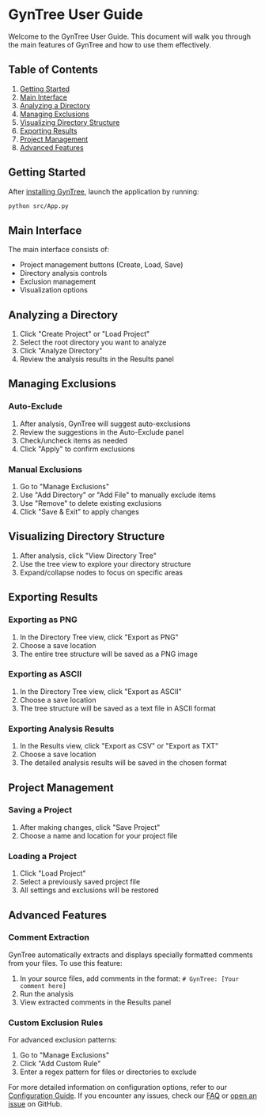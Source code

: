 # GynTree User Guide

Welcome to the GynTree User Guide. This document will walk you through the main features of GynTree and how to use them effectively.

## Table of Contents

1. [Getting Started](#getting-started)
2. [Main Interface](#main-interface)
3. [Analyzing a Directory](#analyzing-a-directory)
4. [Managing Exclusions](#managing-exclusions)
5. [Visualizing Directory Structure](#visualizing-directory-structure)
6. [Exporting Results](#exporting-results)
7. [Project Management](#project-management)
8. [Advanced Features](#advanced-features)

## Getting Started

After [installing GynTree](INSTALL.md), launch the application by running:

```bash
python src/App.py
```

## Main Interface

The main interface consists of:

- Project management buttons (Create, Load, Save)
- Directory analysis controls
- Exclusion management
- Visualization options

## Analyzing a Directory

1. Click "Create Project" or "Load Project"
2. Select the root directory you want to analyze
3. Click "Analyze Directory"
4. Review the analysis results in the Results panel

## Managing Exclusions

### Auto-Exclude

1. After analysis, GynTree will suggest auto-exclusions
2. Review the suggestions in the Auto-Exclude panel
3. Check/uncheck items as needed
4. Click "Apply" to confirm exclusions

### Manual Exclusions

1. Go to "Manage Exclusions"
2. Use "Add Directory" or "Add File" to manually exclude items
3. Use "Remove" to delete existing exclusions
4. Click "Save & Exit" to apply changes

## Visualizing Directory Structure

1. After analysis, click "View Directory Tree"
2. Use the tree view to explore your directory structure
3. Expand/collapse nodes to focus on specific areas

## Exporting Results

### Exporting as PNG

1. In the Directory Tree view, click "Export as PNG"
2. Choose a save location
3. The entire tree structure will be saved as a PNG image

### Exporting as ASCII

1. In the Directory Tree view, click "Export as ASCII"
2. Choose a save location
3. The tree structure will be saved as a text file in ASCII format

### Exporting Analysis Results

1. In the Results view, click "Export as CSV" or "Export as TXT"
2. Choose a save location
3. The detailed analysis results will be saved in the chosen format

## Project Management

### Saving a Project

1. After making changes, click "Save Project"
2. Choose a name and location for your project file

### Loading a Project

1. Click "Load Project"
2. Select a previously saved project file
3. All settings and exclusions will be restored

## Advanced Features

### Comment Extraction

GynTree automatically extracts and displays specially formatted comments from your files. To use this feature:

1. In your source files, add comments in the format: `# GynTree: [Your comment here]`
2. Run the analysis
3. View extracted comments in the Results panel

### Custom Exclusion Rules

For advanced exclusion patterns:

1. Go to "Manage Exclusions"
2. Click "Add Custom Rule"
3. Enter a regex pattern for files or directories to exclude

For more detailed information on configuration options, refer to our [Configuration Guide](configuration.md). If you encounter any issues, check our [FAQ](faq.md) or [open an issue](https://github.com/dsj7419/GynTree/issues) on GitHub.
